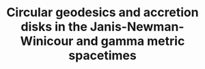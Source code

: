---
title: "Circular geodesics and accretion disks in the Janis-Newman-Winicour and gamma metric spacetimes"
collection: publications
permalink: /publication/2012-05 01-Circular-geodesics-and-accretion-disks-in-the-Janis-Newman-Winicour-and-gamma-metric-spacetimes
authors: 'Anirban Chowdhury, Mandar Patil, Daniele Malafarina, Pankaj Joshi, '
year: 2012
venue: 'Phys. Rev. D'
volpages: ' 85 104031'
paperurl: 'https://link.aps.org/doi/10.1103/PhysRevD.85.104031'
citation: 'Anirban Chowdhury, Mandar Patil, Daniele Malafarina, Pankaj Joshi,  Phys. Rev. D  85 104031 (2012).'
---